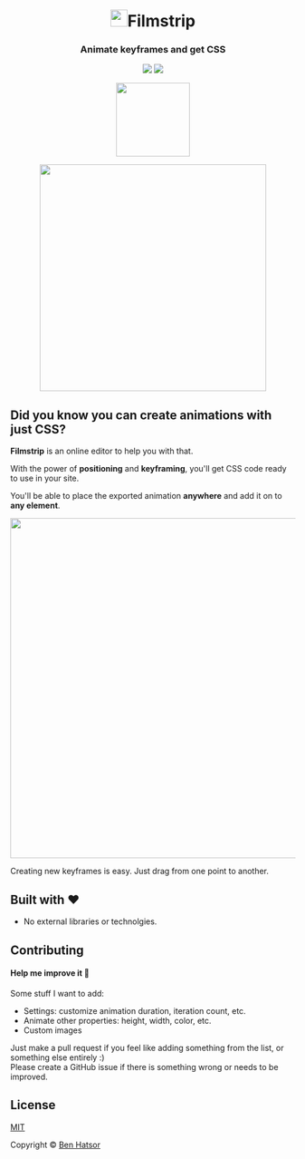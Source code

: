 <h1 align="center"><img src="icon.svg" height="30" width="30">Filmstrip</h1>
<p align="center">
  <h3 align="center">  
    Animate keyframes and get CSS
  </h3>
</p>
<p align="center">
  <a target='_blank' href='https://github.com/benhatsor/filmstrip/releases'><img src='https://img.shields.io/github/v/release/benhatsor/filmstrip?color=green&include_prereleases'/></a>
  <a target='_blank' href='./LICENSE'><img src='https://img.shields.io/badge/license-MIT-blue.svg'/></a>
</p>

<p align="center">
  <a href="https://filmstrip.berryscript.com"><img width="130" src="images/green-button.png"></a>
</p>

<p align="center">
  <img width="400" src="images/scrn1.png">
  <!-- <img width="400" src="images/preview.gif"> -->
</p>

## Did you know you can create animations with just CSS?

**Filmstrip** is an online editor to help you with that.

With the power of **positioning** and **keyframing**, you'll get CSS code ready to use in your site.

You'll be able to place the exported animation **anywhere** and add it on to **any element**.

<p align="center">
  <img width="600" src="images/scrn2.png">
</p>

Creating new keyframes is easy. Just drag from one point to another.

## Built with :heart:
- No external libraries or technolgies.

## Contributing

#### Help me improve it :seedling:

Some stuff I want to add:
- Settings: customize animation duration, iteration count, etc.
- Animate other properties: height, width, color, etc.
- Custom images

Just make a pull request if you feel like adding something from the list, or something else entirely :)  
Please create a GitHub issue if there is something wrong or needs to be improved.

## License

[MIT](/LICENSE)

Copyright © [Ben Hatsor](https://www.berryscript.com)
